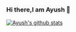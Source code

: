 ### Hi there,I am Ayush 👋
[![Ayush's github stats](https://github-readme-stats.vercel.app/api?username=Aysuhgarg)](https://github.com/Aysuhgarg/github-readme-stats)
<!--
**Aysuhgarg/Aysuhgarg** is a ✨ _special_ ✨ repository because its `README.md` (this file) appears on your GitHub profile.

Here are some ideas to get you started:
[![Ayush's github stats](https://github-readme-stats.vercel.app/api?username=Aysuhgarg)](https://github.com/Aysuhgarg/github-readme-stats)
- 🔭 I’m currently working on ...
- 🌱 I’m currently learning ...
- 👯 I’m looking to collaborate on ...
- 🤔 I’m looking for help with ...
- 💬 Ask me about ...
- 📫 How to reach me: ...
- 😄 Pronouns: ...
- ⚡ Fun fact: ...
-->
